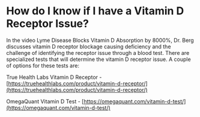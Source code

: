 # How do I know if I have a Vitamin D Receptor Issue?

In the video Lyme Disease Blocks Vitamin D Absorption by 8000%, Dr. Berg discusses vitamin D receptor blockage causing deficiency and the challenge of identifying the receptor issue through a blood test. There are specialized tests that will determine the vitamin D receptor issue. A couple of options for these tests are:

True Health Labs Vitamin D Receptor - [https://truehealthlabs.com/product/vitamin-d-receptor/](https://truehealthlabs.com/product/vitamin-d-receptor/) 

OmegaQuant Vitamin D Test - [https://omegaquant.com/vitamin-d-test/](https://omegaquant.com/vitamin-d-test/)